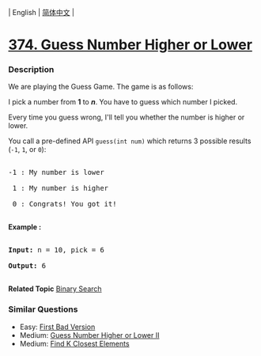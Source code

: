 | English | [简体中文](README.md) |

# [374. Guess Number Higher or Lower](https://leetcode-cn.com/problems/guess-number-higher-or-lower)
 ### Description
<p>We are playing the Guess Game. The game is as follows:</p>

<p>I pick a number from <b>1</b> to <b><i>n</i></b>. You have to guess which number I picked.</p>

<p>Every time you guess wrong, I&#39;ll tell you whether the number is higher or lower.</p>

<p>You call a pre-defined API <code>guess(int num)</code> which returns 3 possible results (<code>-1</code>, <code>1</code>, or <code>0</code>):</p>

<pre>
-1 : My number is lower
 1 : My number is higher
 0 : Congrats! You got it!
</pre>

<p><strong>Example :</strong></p>

<div>
<pre>
<strong>Input: </strong>n = <span id="example-input-1-1">10</span>, pick = <span id="example-input-1-2">6</span>
<strong>Output: </strong><span id="example-output-1">6</span>
</pre>
</div>

**Related Topic**  [Binary Search](https://leetcode-cn.com/tag/binary-search) 

### Similar Questions
 - Easy:	[First Bad Version](https://leetcode-cn.com/problems/first-bad-version) 
 - Medium:	[Guess Number Higher or Lower II](https://leetcode-cn.com/problems/guess-number-higher-or-lower-ii) 
 - Medium:	[Find K Closest Elements](https://leetcode-cn.com/problems/find-k-closest-elements) 
